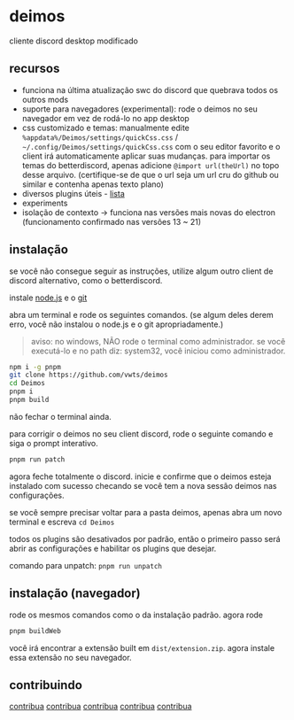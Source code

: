 # deimos

cliente discord desktop modificado

## recursos

- funciona na última atualização swc do discord que quebrava todos os outros mods
- suporte para navegadores (experimental): rode o deimos no seu navegador em vez de rodá-lo no app desktop
- css customizado e temas: manualmente edite `%appdata%/Deimos/settings/quickCss.css` / `~/.config/Deimos/settings/quickCss.css` com o seu editor favorito e o client irá automaticamente aplicar suas mudanças. para importar os temas do betterdiscord, apenas adicione `@import url(theUrl)` no topo desse arquivo. (certifique-se de que o url seja um url cru do github ou similar e contenha apenas texto plano)
- diversos plugins úteis - [lista](https://github.com/vwts/Deimos/tree/main/src/plugins)
- experiments
- isolação de contexto -> funciona nas versões mais novas do electron (funcionamento confirmado nas versões 13 ~ 21)

## instalação

se você não consegue seguir as instruções, utilize algum outro client de discord alternativo, como o betterdiscord.

instale [node.js](https://nodejs.org/en/download) e o [git](https://git-scm.com/download)

abra um terminal e rode os seguintes comandos. (se algum deles derem erro, você não instalou o node.js e o git apropriadamente.)

> aviso: no windows, NÃO rode o terminal como administrador. se você executá-lo e no path diz: system32, você iniciou como administrador.

```sh
npm i -g pnpm
git clone https://github.com/vwts/deimos
cd Deimos
pnpm i
pnpm build
```

não fechar o terminal ainda.

para corrigir o deimos no seu client discord, rode o seguinte comando e siga o prompt interativo.

```sh
pnpm run patch
```

agora feche totalmente o discord. inicie e confirme que o deimos esteja instalado com sucesso checando se você tem a nova sessão deimos nas configurações.

se você sempre precisar voltar para a pasta deimos, apenas abra um novo terminal e escreva `cd Deimos`

todos os plugins são desativados por padrão, então o primeiro passo será abrir as configurações e habilitar os plugins que desejar.

comando para unpatch: `pnpm run unpatch`

## instalação (navegador)

rode os mesmos comandos como o da instalação padrão. agora rode

```sh
pnpm buildWeb
```

você irá encontrar a extensão built em `dist/extension.zip`. agora instale essa extensão no seu navegador.

## contribuindo

[contribua]: CONTRIBUTING.md

[contribua] [contribua] [contribua] [contribua] [contribua]
